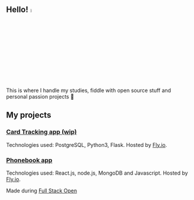 ## Hello! <img src="https://media.tenor.com/SNL9_xhZl9oAAAAi/waving-hand-joypixels.gif" width="5%">

This is where I handle my studies, fiddle with open source stuff and personal passion projects :rocket:

## My projects

### <a href="https://card-tracker.fly.dev/">Card Tracking app (wip)</a>

Technologies used: PostgreSQL, Python3, Flask. Hosted by <a href="https://fly.io/">Fly.io</a>.

### <a href="https://damp-pond-117.fly.dev/">Phonebook app</a>

Technologies used: React.js, node.js, MongoDB and Javascript. Hosted by <a href="https://fly.io/">Fly.io</a>.

Made during <a href="https://fullstackopen.com/en/">Full Stack Open</a>


<!--
**Regularmute/Regularmute** is a ✨ _special_ ✨ repository because its `README.md` (this file) appears on your GitHub profile.

Here are some ideas to get you started:

- 🔭 I’m currently working on ...
- 🌱 I’m currently learning ...
- 👯 I’m looking to collaborate on ...
- 🤔 I’m looking for help with ...
- 💬 Ask me about ...
- 📫 How to reach me: ...
- 😄 Pronouns: ...
- ⚡ Fun fact: ...
-->
